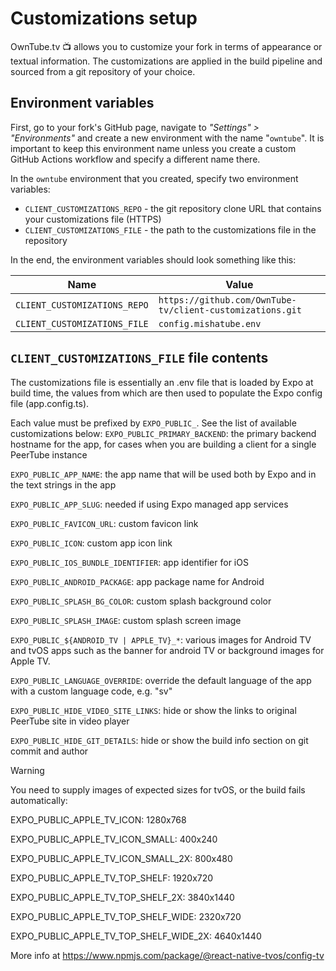 # Customizations setup

OwnTube.tv 📺 allows you to customize your fork in terms of appearance or textual information. The customizations are
applied in the build pipeline and sourced from a git repository of your choice.

## Environment variables

First, go to your fork's GitHub page, navigate to _"Settings" > "Environments"_ and create a new environment with the
name "`owntube`". It is important to keep this environment name unless you create a custom GitHub Actions workflow and
specify a different name there.

In the `owntube` environment that you created, specify two environment variables:

- `CLIENT_CUSTOMIZATIONS_REPO` - the git repository clone URL that contains your customizations file (HTTPS)
- `CLIENT_CUSTOMIZATIONS_FILE` - the path to the customizations file in the repository

In the end, the environment variables should look something like this:

| Name                         | Value                                                     |
| ---------------------------- | --------------------------------------------------------- |
| `CLIENT_CUSTOMIZATIONS_REPO` | `https://github.com/OwnTube-tv/client-customizations.git` |
| `CLIENT_CUSTOMIZATIONS_FILE` | `config.mishatube.env`                                    |

## `CLIENT_CUSTOMIZATIONS_FILE` file contents

The customizations file is essentially an .env file that is loaded by Expo at build time, the values from which are then
used to populate the Expo config file (app.config.ts).

Each value must be prefixed by `EXPO_PUBLIC_`. See the list of available customizations below:
`EXPO_PUBLIC_PRIMARY_BACKEND`: the primary backend hostname for the app, for cases when you are building a client for a single PeerTube instance

`EXPO_PUBLIC_APP_NAME`: the app name that will be used both by Expo and in the text strings in the app

`EXPO_PUBLIC_APP_SLUG`: needed if using Expo managed app services

`EXPO_PUBLIC_FAVICON_URL`: custom favicon link

`EXPO_PUBLIC_ICON`: custom app icon link

`EXPO_PUBLIC_IOS_BUNDLE_IDENTIFIER`: app identifier for iOS

`EXPO_PUBLIC_ANDROID_PACKAGE`: app package name for Android

`EXPO_PUBLIC_SPLASH_BG_COLOR`: custom splash background color

`EXPO_PUBLIC_SPLASH_IMAGE`: custom splash screen image

`EXPO_PUBLIC_${ANDROID_TV | APPLE_TV}_*`: various images for Android TV and tvOS apps such as the banner for android TV
or background images for Apple TV.

`EXPO_PUBLIC_LANGUAGE_OVERRIDE`: override the default language of the app with a custom language code, e.g. "sv"

`EXPO_PUBLIC_HIDE_VIDEO_SITE_LINKS`: hide or show the links to original PeerTube site in video player

`EXPO_PUBLIC_HIDE_GIT_DETAILS`: hide or show the build info section on git commit and author

> [!WARNING]
> You need to supply images of expected sizes for tvOS, or the build fails automatically:
>
> EXPO_PUBLIC_APPLE_TV_ICON: 1280x768
>
> EXPO_PUBLIC_APPLE_TV_ICON_SMALL: 400x240
>
> EXPO_PUBLIC_APPLE_TV_ICON_SMALL_2X: 800x480
>
> EXPO_PUBLIC_APPLE_TV_TOP_SHELF: 1920x720
>
> EXPO_PUBLIC_APPLE_TV_TOP_SHELF_2X: 3840x1440
>
> EXPO_PUBLIC_APPLE_TV_TOP_SHELF_WIDE: 2320x720
>
> EXPO_PUBLIC_APPLE_TV_TOP_SHELF_WIDE_2X: 4640x1440
>
> More info at https://www.npmjs.com/package/@react-native-tvos/config-tv
